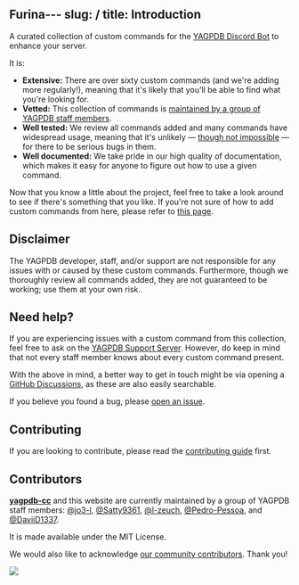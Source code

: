 Furina---
slug: /
title: Introduction
---

A curated collection of custom commands for the [YAGPDB Discord Bot](https://yagpdb.xyz) to enhance your server.

It is:

- **Extensive:** There are over sixty custom commands (and we're adding more regularly!), meaning that it's likely that you'll be able to find what you're looking for.
- **Vetted:** This collection of commands is [maintained by a group of YAGPDB staff members](https://github.com/yagpdb-cc/yagpdb-cc#contributors).
- **Well tested:** We review all commands added and many commands have widespread usage, meaning that it's unlikely — [though not impossible](#disclaimer) — for there to be serious bugs in them.
- **Well documented:** We take pride in our high quality of documentation, which makes it easy for anyone to figure out how to use a given command.

Now that you know a little about the project, feel free to take a look around to see if there's something that you like. If you're not sure of how to add custom commands from here, please refer to [this page](adding-ccs).

## Disclaimer

The YAGPDB developer, staff, and/or support are not responsible for any issues with or caused by these custom commands. Furthermore, though we thoroughly review all commands added, they are not guaranteed to be working; use them at your own risk.

## Need help?

If you are experiencing issues with a custom command from this collection, feel free to ask on the [YAGPDB Support Server](https://discord.com/invite/5uVyq2E).
However, do keep in mind that not every staff member knows about every custom command present.

With the above in mind, a better way to get in touch might be via opening a [GitHub Discussions](https://github.com/yagpdb-cc/yagpdb-cc/discussions), as these are
also easily searchable.

If you believe you found a bug, please [open an issue](https://github.com/yagpdb-cc/yagpdb-cc/issues/new/choose).

## Contributing

If you are looking to contribute, please read the [contributing guide](https://github.com/yagpdb-cc/yagpdb-cc/blob/master/CONTRIBUTING.md) first.

## Contributors

**[yagpdb-cc](https://github.com/yagpdb-cc/yagpdb-cc)** and this website are currently maintained by a group of YAGPDB staff members: [@jo3-l](https://github.com/jo3-l), [@Satty9361](https://github.com/Satty9361), [@l-zeuch](https://github.com/l-zeuch), [@Pedro-Pessoa](https://github.com/Pedro-Pessoa), and [@DaviiD1337](https://github.com/DaviiD1337).

It is made available under the MIT License.

We would also like to acknowledge [our community contributors](https://github.com/yagpdb-cc/yagpdb-cc/graphs/contributors). Thank you!

<a href="https://github.com/yagpdb-cc/yagpdb-cc/graphs/contributors">
<img src="https://contributors-img.web.app/image?repo=yagpdb-cc/yagpdb-cc" />
</a>
